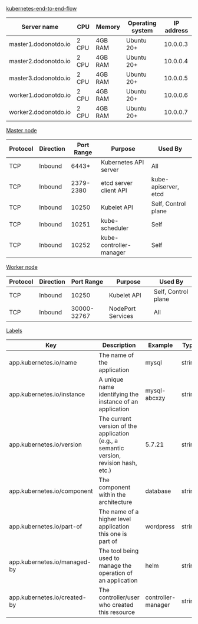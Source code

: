 [kubernetes-end-to-end-flow](https://kubernetes.io/docs/concepts/)

| Server name | CPU | Memory | Operating system | IP address |
| --------------- | --------------- | --------------- | --------------- |--------------- |
| master1.dodonotdo.io | 2 CPU | 4GB RAM | Ubuntu 20+ | 10.0.0.3 |
| master2.dodonotdo.io | 2 CPU | 4GB RAM | Ubuntu 20+ | 10.0.0.4 |
| master3.dodonotdo.io | 2 CPU | 4GB RAM | Ubuntu 20+ | 10.0.0.5 |
| worker1.dodonotdo.io | 2 CPU | 4GB RAM | Ubuntu 20+ | 10.0.0.6 |
| worker2.dodonotdo.io | 2 CPU | 4GB RAM | Ubuntu 20+ | 10.0.0.7 |


[Master node](https://kubernetes.io/docs/concepts/overview/components/#control-plane-components)

| Protocol | Direction | Port Range | Purpose | Used By |
| --------------- | --------------- | --------------- | --------------- | --------------- |
| TCP | Inbound | 6443* | Kubernetes API server | All  |
| TCP | Inbound | 2379-2380 | etcd server client API | kube-apiserver, etcd |
| TCP | Inbound | 10250 | Kubelet API | Self, Control plane |
| TCP | Inbound | 10251 | kube-scheduler | Self |
| TCP | Inbound | 10252 |  kube-controller-manager | Self |


[Worker node](https://kubernetes.io/docs/concepts/overview/components/#node-components)


| Protocol | Direction | Port Range | Purpose | Used By |
| --------------- | --------------- | --------------- | --------------- | --------------- |
| TCP | Inbound | 10250 | Kubelet API | Self, Control plane  |
| TCP | Inbound | 30000-32767 | NodePort Services | All |


[Labels](https://kubernetes.io/docs/concepts/overview/working-with-objects/common-labels/)

Key |	Description |	Example | 	Type |
| --------------- | --------------- | --------------- | --------------- |
app.kubernetes.io/name |	The name of the application |	mysql |	string
app.kubernetes.io/instance |	A unique name identifying the instance of an application |	mysql-abcxzy |	string
app.kubernetes.io/version |	The current version of the application (e.g., a semantic version, revision hash, etc.) |	5.7.21 |	string
app.kubernetes.io/component |	The component within the architecture |	database |	string
app.kubernetes.io/part-of |	The name of a higher level application this one is part of | 	wordpress |	string
app.kubernetes.io/managed-by |	The tool being used to manage the operation of an application |	helm |	string
app.kubernetes.io/created-by |	The controller/user who created this resource |	controller-manager |	string

















